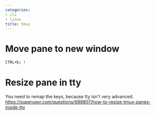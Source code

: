 ```yaml
---
categories:
- cli
- linux
title: tmux
---
```


# Move pane to new window 

```sh
CTRL+b; !
```

# Resize pane in tty 
You need to remap the keys, because tty isn't very advanced.
https://superuser.com/questions/688807/how-to-resize-tmux-panes-inside-tty
